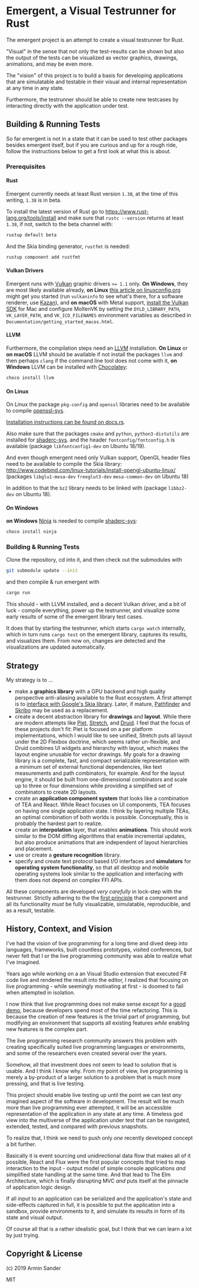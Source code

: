 # Emergent, a Visual Testrunner for Rust

The emergent project is an attempt to create a visual testrunner for Rust.

"Visual" in the sense that not only the test-results can be shown but also the output of the tests can be visualized as vector graphics, drawings, animations, and may be even more.

The "vision" of this project is to build a basis for developing applications that are simulatable and testable in their visual and internal representation at any time in any state.

Furthermore, the testrunner should be able to create new testcases by interacting directly with the application under test.

## Building & Running Tests

So far emergent is not in a state that it can be used to test other packages besides emergent itself, but if you are curious and up for a rough ride, follow the instructions below to get a first look at what this is about.

### Prerequisites

#### Rust

Emergent currently needs at least Rust version `1.38`, at the time of this writing, `1.38` is in beta.

To install the latest version of Rust go to https://www.rust-lang.org/tools/install and make sure that `rustc --version` returns at least `1.38`, if not, switch to the beta channel with:

```bash
rustup default beta
```

And the Skia binding generator, `rustfmt` is needed:

```bash
rustup component add rustfmt
```

#### Vulkan Drivers

Emergent runs with [Vulkan](https://en.wikipedia.org/wiki/Vulkan_(API)) graphic drivers `>= 1.1` only. **On Windows**, they are most likely available already, **on Linux** [this article on linuxconfig.org](https://linuxconfig.org/install-and-test-vulkan-on-linux) might get you started (run `vulkaninfo` to see what's there, for a software renderer, use [Kazan](https://github.com/kazan-3d/kazan)), and **on macOS** with Metal support, [install the Vulkan SDK](https://vulkan.lunarg.com/sdk/home) for Mac and configure MoltenVK by setting the `DYLD_LIBRARY_PATH`, `VK_LAYER_PATH`, and `VK_ICD_FILENAMES` environment variables as described in `Documentation/getting_started_macos.html`.

#### LLVM

Furthermore, the compilation steps need an [LLVM](https://llvm.org/) installation. **On Linux** or **on macOS** LLVM should be available if not install the packages `llvm` and then perhaps `clang` if the command line tool does not come with it, **on Windows** LLVM can be installed with [Chocolatey](https://chocolatey.org/):

```bash
choco install llvm
```

#### On Linux

On Linux the package `pkg-config` and `openssl` libraries need to be available to compile [openssl-sys](https://crates.io/crates/openssl-sys).

[Installation instructions can be found on docs.rs](https://docs.rs/openssl/0.10.24/openssl/#automatic).

Also make sure that the packages `cmake` and `python`, `python3-distutils` are installed for [shaderc-sys](https://crates.io/crates/shaderc-sys). and the header `fontconfig/fontconfig.h` is available (package `libfontconfig1-dev` on Ubuntu 18/19).

And even though emergent need only Vulkan support, OpenGL header files need to be available to compile the Skia library: http://www.codebind.com/linux-tutorials/install-opengl-ubuntu-linux/ (packages `libglu1-mesa-dev` `freeglut3-dev` `mesa-common-dev` on Ubuntu 18)

In addition to that the `bz2` library needs to be linked with (package `libbz2-dev` on Ubuntu 18).

#### On Windows

**on Windows** [Ninja](https://github.com/ninja-build/ninja) is needed to compile [shaderc-sys](https://crates.io/crates/shaderc-sys):

```bash
choco install ninja
```

### Building & Running Tests

Clone the repository, cd into it, and then check out the submodules with

```bash
git submodule update --init
```

and then compile & run emergent with

```bash
cargo run
```

This should - with LLVM installed, and a decent Vulkan driver, and a bit of luck - compile everything, power up the testrunner, and visualize some early results of some of the emergent library test cases.

It does that by starting the testrunner, which starts `cargo watch` internally, which in turn runs `cargo test` on the emergent library, captures its results, and visualizes them. From now on, changes are detected and the visualizations are updated automatically.

## Strategy

My strategy is to ...

- make a **graphics library** with a GPU backend and high quality perspective anti-aliasing available to the Rust ecosystem. A first attempt is to [interface with Google's Skia library](https://github.com/rust-skia/rust-skia). Later, if mature, [Pathfinder](https://github.com/servo/pathfinder) and [Skribo](https://github.com/linebender/skribo) may be used as a replacement.
- create a decent abstraction library for **drawings** and **layout**. While there are modern attempts like [Piet](https://github.com/linebender/piet), [Stretch](https://github.com/vislyhq/stretch), and [Druid](https://github.com/xi-editor/druid). I feel that the focus of these projects don't fit: Piet is focused on a per platform implementations, which I would like to see unified, Stretch puts all layout under the 2D Flexbox doctrine, which seems rather un-flexible, and Druid combines UI widgets and hierarchy with layout, which makes the layout engine unusable for vector drawings.
  My goals for a drawing library is a complete, fast, and compact serializable representation with a minimum set of external functional dependencies, like text measurements and path combinators, for example.
  And for the layout engine, it should be built from one-dimensional combinators and scale up to three or four dimensions while providing a simplified set of combinators to create 2D layouts.
- create an **application component system** that looks like a combination of TEA and React. While React focuses on UI components, TEA focuses on having one single application state. I think by layering multiple TEAs, an optimal combination of both worlds is possible. Conceptually, this is probably the hardest part to realize.
- create an **interpolation** layer, that enables **animations**. This should work similar to the DOM diffing algorithms that enable incremental updates, but also produce animations that are independent of layout hierarchies and placement.
- use or create a **gesture recognition** library.
- specify and create text protocol based I/O interfaces and **simulators** for **operating system functionality**, so that all desktop and mobile operating systems look similar to the application and interfacing with them does not depend on complex FFI APIs.

All these components are developed _very carefully_ in lock-step with the testrunner. Strictly adhering to the the [first principle](https://en.wikipedia.org/wiki/First_principle) that a component and all its functionality _must_ be fully visualizable, simulatable, reproducible, and as a result, testable.

## History, Context, and Vision

I've had the vision of live programming for a long time and dived deep into languages, frameworks, built countless prototypes, visited conferences, but never felt that I or the live programming community was able to realize what I've imagined.

Years ago while working on a an Visual Studio extension that executed F# code live and rendered the result into the editor, I realized that focusing on live programming - while seemingly motivating at first - is doomed to fail when attempted in isolation.

I now think that live programming does not make sense except for a [good demo](https://www.youtube.com/watch?v=PUv66718DII), because developers spend most of the time refactoring. This is because the creation of new features is the trivial part of programming, but modifying an environment that supports all existing features _while_ enabling new features is the complex part.

The live programming research community answers this problem with creating specifically suited live programming languages or environments, and some of the researchers even created several over the years.

Somehow, all that investment does not seem to lead to solution that is usable. And I think I know why. From my point of view, live programming is merely a by-product of a larger solution to a problem that is much more pressing, and that is live testing.

This project should enable live testing up until the point we can test _any_ imagined aspect of the software in development. The result will be much more than live programming ever attempted, it will be an accessible representation of the application in any state at any time. A timeless god view into the multiverse of the application under test that can be navigated, extended, tested, and compared with previous snapshots.

To realize that, I think we need to push only _one_ recently developed concept a bit further.

Basically it is event sourcing und unidirectional data flow that makes all of it possible, React and Flux were the first popular concepts that tried to map interaction to the input - output model of simple console applications _and_ simplified state handling at the same time. And that lead to The Elm Architecture, which is finally disrupting MVC _and_ puts itself at the pinnacle of application logic design.

If all input to an application can be serialized and the application's state and side-effects captured in full, it is possible to put the application into a sandbox, provide environments to it, and simulate its results in form of its state and visual output.

Of course all that is a rather idealistic goal, but I think that we can learn a lot by just trying.

## Copyright & License 

(c) 2019 Armin Sander

MIT

